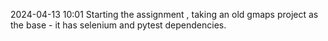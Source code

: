 2024-04-13 10:01 
Starting the assignment , taking an old gmaps project as the base - it has selenium and pytest dependencies. 